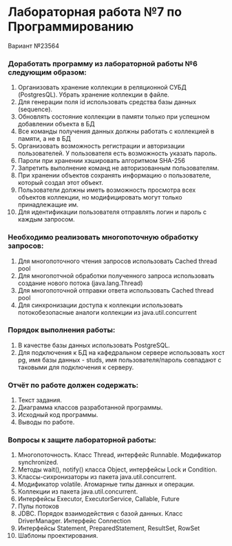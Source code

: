 # Лабораторная работа №7 по Программированию

Вариант №23564

### Доработать программу из лабораторной работы №6 следующим образом:

1. Организовать хранение коллекции в реляционной СУБД (PostgresQL). Убрать хранение коллекции в файле. 
2. Для генерации поля id использовать средства базы данных (sequence). 
3. Обновлять состояние коллекции в памяти только при успешном добавлении объекта в БД 
4. Все команды получения данных должны работать с коллекцией в памяти, а не в БД 
5. Организовать возможность регистрации и авторизации пользователей. У пользователя есть возможность указать пароль. 
6. Пароли при хранении хэшировать алгоритмом SHA-256 
7. Запретить выполнение команд не авторизованным пользователям. 
8. При хранении объектов сохранять информацию о пользователе, который создал этот объект. 
9. Пользователи должны иметь возможность просмотра всех объектов коллекции, но модифицировать могут только принадлежащие им. 
10. Для идентификации пользователя отправлять логин и пароль с каждым запросом.

### Необходимо реализовать многопоточную обработку запросов:

1. Для многопоточного чтения запросов использовать Cached thread pool 
2. Для многопотчной обработки полученного запроса использовать создание нового потока (java.lang.Thread)
3. Для многопоточной отправки ответа использовать Cached thread pool 
4. Для синхронизации доступа к коллекции использовать потокобезопасные аналоги коллекции из java.util.concurrent

### Порядок выполнения работы:

1. В качестве базы данных использовать PostgreSQL.
2. Для подключения к БД на кафедральном сервере использовать хост pg, имя базы данных - studs, имя пользователя/пароль совпадают с таковыми для подключения к серверу.

### Отчёт по работе должен содержать:

1. Текст задания. 
2. Диаграмма классов разработанной программы. 
3. Исходный код программы. 
4. Выводы по работе.

### Вопросы к защите лабораторной работы:

1. Многопоточность. Класс Thread, интерфейс Runnable. Модификатор synchronized. 
2. Методы wait(), notify() класса Object, интерфейсы Lock и Condition. 
3. Классы-сихронизаторы из пакета java.util.concurrent. 
4. Модификатор volatile. Атомарные типы данных и операции. 
5. Коллекции из пакета java.util.concurrent. 
6. Интерфейсы Executor, ExecutorService, Callable, Future 
7. Пулы потоков 
8. JDBC. Порядок взаимодействия с базой данных. Класс DriverManager. Интерфейс Connection 
9. Интерфейсы Statement, PreparedStatement, ResultSet, RowSet 
10. Шаблоны проектирования.




